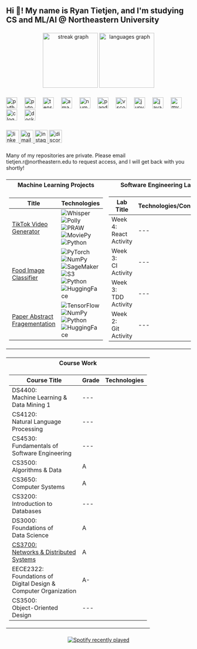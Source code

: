<h2 align="left">Hi 👋! My name is Ryan Tietjen, and I'm studying CS and ML/AI @ Northeastern University</h2>

###

<div align="center">
  <img src="https://streak-stats.demolab.com?user=RyanTietjen&locale=en&mode=daily&theme=great-gatsby&hide_border=false&border_radius=5" height="150" alt="streak graph"  />
  <img src="https://github-readme-stats.vercel.app/api/top-langs?username=RyanTietjen&locale=en&hide_title=false&layout=compact&card_width=320&langs_count=5&theme=great-gatsby&hide_border=false" height="150" alt="languages graph"  />
</div>

###

<div align="left">
  <img src="https://img.shields.io/badge/Python-3776AB?logo=python&logoColor=white&style=for-the-badge" height="30" alt="python logo"  />
  <img width="12" />
  <img src="https://img.shields.io/badge/PyTorch-EE4C2C?logo=pytorch&logoColor=white&style=for-the-badge" height="30" alt="pytorch logo"  />
  <img width="12" />
  <img src="https://img.shields.io/badge/TensorFlow-FF6F00?logo=tensorflow&logoColor=black&style=for-the-badge" height="30" alt="tensorflow logo"  />
  <img width="12" />
  <img src="https://img.shields.io/badge/Amazon AWS-232F3E?logo=amazonaws&logoColor=white&style=for-the-badge" height="30" alt="amazonwebservices logo"  />
  <img width="12" />
  <img src="https://img.shields.io/badge/NumPy-013243?logo=numpy&logoColor=white&style=for-the-badge" height="30" alt="numpy logo"  />
  <img width="12" />
  <img src="https://img.shields.io/badge/pandas-150458?logo=pandas&logoColor=white&style=for-the-badge" height="30" alt="pandas logo"  />
  <img width="12" />
  <img src="https://img.shields.io/badge/Visual Studio Code-007ACC?logo=visualstudiocode&logoColor=white&style=for-the-badge" height="30" alt="vscode logo"  />
  <img width="12" />
  <img src="https://img.shields.io/badge/Jupyter-F37626?logo=jupyter&logoColor=black&style=for-the-badge" height="30" alt="jupyter logo"  />
  <img width="12" />
  <img src="https://skillicons.dev/icons?i=java" height="30" alt="java logo"  />
  <img width="12" />
  <img src="https://skillicons.dev/icons?i=mysql" height="30" alt="mysql logo"  />
  <img width="12" />
  <img src="https://skillicons.dev/icons?i=c" height="30" alt="c logo"  />
  <img width="12" />
  <img src="https://cdn.simpleicons.org/docker/2496ED" height="30" alt="docker logo"  />
</div>

###



<div align="left">
  <a href="https://www.linkedin.com/in/ryantietjen/" target="_blank">
    <img src="https://img.shields.io/static/v1?message=LinkedIn&logo=linkedin&label=&color=0077B5&logoColor=white&labelColor=&style=for-the-badge" height="35" alt="linkedin logo"  />
  </a>
  <a href="tietjen.r@northeastern.edu" target="_blank">
    <img src="https://img.shields.io/static/v1?message=Gmail&logo=gmail&label=&color=D14836&logoColor=white&labelColor=&style=for-the-badge" height="35" alt="gmail logo"  />
  </a>
  <a href="https://www.instagram.com/ryan_tietjen/?next=%2Fnupowerlifting%2F" target="_blank">
    <img src="https://img.shields.io/static/v1?message=Instagram&logo=instagram&label=&color=E4405F&logoColor=white&labelColor=&style=for-the-badge" height="35" alt="instagram logo"  />
  </a>
  <a href="ryaniwnl" target="_blank">
    <img src="https://img.shields.io/static/v1?message=Discord&logo=discord&label=&color=7289DA&logoColor=white&labelColor=&style=for-the-badge" height="35" alt="discord logo"  />
  </a>
</div>

###

<p align="left">Many of my repositories are private. Please email tietjen.r@northeastern.edu to request access, and I will get back with you shortly!</p>

###


### 
<table>
<tr><th>Machine Learning Projects</th><th>Software Engineering Labs</th></tr>
<tr><td>

|Title | Technologies|
|--|--|
| [TikTok Video Generator](https://github.com/RyanTietjen/ContentGenerator) | ![Whisper](https://img.shields.io/badge/Whisper-black?style=flat-square&logo=openai) ![Polly](https://img.shields.io/badge/Polly-black?style=flat-square&logo=amazon) <br> ![PRAW](https://img.shields.io/badge/PRAW-black?style=flat-square&logo=reddit) ![MoviePy](https://img.shields.io/badge/MoviePy-black?style=flat-square&logo=moviepy) <br> ![Python](https://img.shields.io/badge/Python-black?style=flat-square&logo=python)|
| [Food Image Classifier](https://github.com/RyanTietjen/Food-Classifier-pytorch-ver.-) | ![PyTorch](https://img.shields.io/badge/PyTorch-black?style=flat-square&logo=pytorch) ![NumPy](https://img.shields.io/badge/NumPy-black?style=flat-square&logo=numpy) <br> ![SageMaker](https://img.shields.io/badge/SageMaker-black?style=flat-square&logo=amazon) ![S3](https://img.shields.io/badge/S3-black?style=flat-square&logo=amazon) <br> ![Python](https://img.shields.io/badge/Python-black?style=flat-square&logo=python) ![HuggingFace](https://img.shields.io/badge/Demo-black?style=flat-square&logo=huggingface)|
| [Paper Abstract Fragementation](https://github.com/RyanTietjen/Paper-Fragmentation) | ![TensorFlow](https://img.shields.io/badge/TensorFlow-black?style=flat-square&logo=tensorflow) ![NumPy](https://img.shields.io/badge/NumPy-black?style=flat-square&logo=numpy) <br> ![Python](https://img.shields.io/badge/Python-black?style=flat-square&logo=python) ![HuggingFace](https://img.shields.io/badge/Demo-black?style=flat-square&logo=huggingface)|

</td><td>

|Lab Title | Technologies/Concepts|
|--|--|
| Week 4: <br> React Activity | --- |  |
| Week 3: <br> CI Activity  | --- |  |
| Week 3: <br> TDD Activity | --- |  |
| Week 2: <br> Git Activity | --- |  |


</td></tr> </table>

###
<table>
<tr><th>Course Work</th></tr>
<tr>
<td>

|Course Title | Grade | Technologies|
|--|--|--|
| DS4400: <br> Machine Learning & <br> Data Mining 1 | --- |  |
| CS4120: <br> Natural Language <br> Processing  | --- |  |
| CS4530: <br> Fundamentals of <br> Software Engineering | --- |  |
| CS3500: <br> Algorithms & Data | A |  |
| CS3650: <br> Computer Systems | A |  |
| CS3200: <br> Introduction to <br> Databases | --- |  |
| DS3000: <br> Foundations of <br> Data Science | A |  |
| [CS3700:<br>Networks & Distributed<br>Systems](https://github.com/RyanTietjen/cs3700)| A |  |
| EECE2322: <br> Foundations of <br> Digital Design & <br> Computer Organization | A- |  |
| CS3500: <br> Object-Oriented <br> Design | --- |  |

</td></tr> </table>

###



<div align="center">
  <a href="https://open.spotify.com/user/Yvng_Ryan">
    <img src="https://spotify-recently-played-readme.vercel.app/api?user=6hgph9ohv0dyc7zpjr2i6wfh1&count=5&unique=false" alt="Spotify recently played"  />
  </a>
</div>

###

